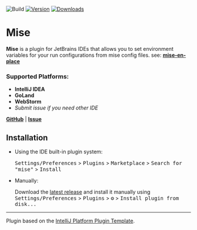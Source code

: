 ![Build](https://github.com/134130/intellij-mise/workflows/Build/badge.svg)
[![Version](https://img.shields.io/jetbrains/plugin/v/24762-mise.svg)](https://plugins.jetbrains.com/plugin/MARKETPLACE_ID)
[![Downloads](https://img.shields.io/jetbrains/plugin/d/24762-mise.svg)](https://plugins.jetbrains.com/plugin/MARKETPLACE_ID)

<!-- Plugin description -->
# Mise

**Mise** is a plugin for JetBrains IDEs that allows you to set environment variables for your run configurations
from mise config files. see: **[mise-en-place](https://mise.jdx.dev)**

### Supported Platforms:
- **IntelliJ IDEA**
- **GoLand**
- **WebStorm**
- _Submit issue if you need other IDE_
<!-- Plugin description end -->

**[GitHub](https://github.com/134130/intellij-mise)** | **[Issue](https://github.com/134130/intellij-mise/issues)** 

## Installation

- Using the IDE built-in plugin system:
  
  <kbd>Settings/Preferences</kbd> > <kbd>Plugins</kbd> > <kbd>Marketplace</kbd> > <kbd>Search for "mise"</kbd> >
  <kbd>Install</kbd>
  
- Manually:

  Download the [latest release](https://github.com/134130/mise/releases/latest) and install it manually using
  <kbd>Settings/Preferences</kbd> > <kbd>Plugins</kbd> > <kbd>⚙️</kbd> > <kbd>Install plugin from disk...</kbd>


---
Plugin based on the [IntelliJ Platform Plugin Template][template].

[template]: https://github.com/JetBrains/intellij-platform-plugin-template
[docs:plugin-description]: https://plugins.jetbrains.com/docs/intellij/plugin-user-experience.html#plugin-description-and-presentation
